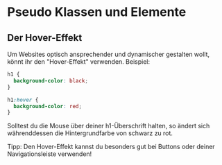 # Pseudo Klassen und Elemente

## Der Hover-Effekt

Um Websites optisch ansprechender und dynamischer gestalten wollt, könnt ihr den "Hover-Effekt" verwenden.
Beispiel:

```css
h1 {
  background-color: black;
}

h1:hover {
  background-color: red;
}
```

Solltest du die Mouse über deiner h1-Überschrift halten, so ändert sich währenddessen die Hintergrundfarbe von schwarz zu rot.

Tipp: Den Hover-Effekt kannst du besonders gut bei Buttons oder deiner Navigationsleiste verwenden!
